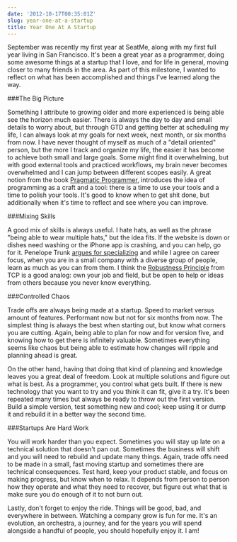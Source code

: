 ```yaml
---
date: '2012-10-17T00:35:01Z'
slug: year-one-at-a-startup
title: Year One At A Startup
---
```



September was recently my first year at SeatMe, along with my first full year
living in San Francisco. It's been a great year as a programmer, doing some
awesome things at a startup that I love, and for life in general, moving closer
to many friends in the area. As part of this milestone, I wanted to reflect on
what has been accomplished and things I've learned along the way.

###The Big Picture

Something I attribute to growing older and more experienced is being able see
the horizon much easier. There is always the day to day and small details to
worry about, but through GTD and getting better at scheduling my life, I can
always look at my goals for next week, next month, or six months from now.
I have never thought of myself as much of a "detail oriented" person, but the
more I track and organize my life, the easier it has become to achieve both
small and large goals. Some might find it overwhelming, but with good external
tools and practiced workflows, my brain never becomes overwhelmed and I can jump
between different scopes easily. A great notion from the book [Pragmatic
Programmer][1], introduces the idea of programming as a craft and a tool: there
is a time to use your tools and a time to polish your tools. It's good to know
when to get shit done, but additionally when it's time to reflect and see where
you can improve.

###Mixing Skills

A good mix of skills is always useful. I hate hats, as well as the phrase "being
able to wear multiple hats," but the idea fits. If the website is down or dishes
need washing or the iPhone app is crashing, and you can help, go for it.
Penelope Trunk [argues for specializing][2] and while I agree on career focus,
when you are in a small company with a diverse group of people, learn as much as
you can from them.  I think the [Robustness Principle][3] from TCP is a good
analog: own your job and field, but be open to help or ideas from others because
you never know everything.

###Controlled Chaos

Trade offs are always being made at a startup. Speed to market versus amount of
features. Performant now but not for six months from now. The simplest thing is
always the best when starting out, but know what corners you are cutting. Again,
being able to plan for now and for version five, and knowing how to get there is
infinitely valuable. Sometimes everything seems like chaos but being able to
estimate how changes will ripple and planning ahead is great.

On the other hand, having that doing that kind of planning and knowledge leaves
you a great deal of freedom. Look at multiple solutions and figure out what is
best. As a programmer, you control what gets built. If there is new technology
that you want to try and you think it can fit, give it a try. It's been repeated
many times but always be ready to throw out the first version. Build a simple
version, test something new and cool; keep using it or dump it and rebuild it in
a better way the second time.

###Startups Are Hard Work

You will work harder than you expect. Sometimes you will stay up late on
a technical solution that doesn't pan out. Sometimes the business will shift and
you will need to rebuild and update many things. Again, trade offs need to be
made in a small, fast moving startup and sometimes there are technical
consequences. Test hard, keep your product stable, and focus on making progress,
but know when to relax. It depends from person to person how they operate and
what they need to recover, but figure out what that is make sure you do enough
of it to not burn out.

Lastly, don't forget to enjoy the ride. Things will be good, bad, and everywhere
in between. Watching a company grow is fun for me. It's an evolution, an
orchestra, a journey, and for the years you will spend alongside a handful of
people, you should hopefully enjoy it.  I am!


[1]: http://pragprog.com/the-pragmatic-programmer
[2]: http://blog.penelopetrunk.com/2012/05/28/5-reasons-you-should-specialize-right-now/
[3]: http://en.wikipedia.org/wiki/Robustness_principle
